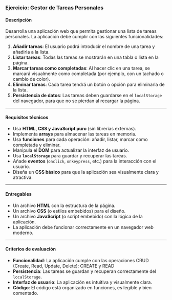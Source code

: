 
### **Ejercicio: Gestor de Tareas Personales**

#### **Descripción**
Desarrolla una aplicación web que permita gestionar una lista de tareas personales. La aplicación debe cumplir con las siguientes funcionalidades:

1. **Añadir tareas**: El usuario podrá introducir el nombre de una tarea y añadirla a la lista.
2. **Listar tareas**: Todas las tareas se mostrarán en una tabla o lista en la página.
3. **Marcar tareas como completadas**: Al hacer clic en una tarea, se marcará visualmente como completada (por ejemplo, con un tachado o cambio de color).
4. **Eliminar tareas**: Cada tarea tendrá un botón o opción para eliminarla de la lista.
5. **Persistencia de datos**: Las tareas deben guardarse en el `localStorage` del navegador, para que no se pierdan al recargar la página.

---

#### **Requisitos técnicos**
- Usa **HTML, CSS y JavaScript puro** (sin librerías externas).
- Implementa **arrays** para almacenar las tareas en memoria.
- Usa **funciones** para cada operación: añadir, listar, marcar como completada y eliminar.
- Manipula el **DOM** para actualizar la interfaz de usuario.
- Usa **`localStorage`** para guardar y recuperar las tareas.
- Añade **eventos** (`onclick`, `onkeypress`, etc.) para la interacción con el usuario.
- Diseña un **CSS básico** para que la aplicación sea visualmente clara y atractiva.

---

#### **Entregables**
- Un archivo **HTML** con la estructura de la página.
- Un archivo **CSS** (o estilos embebidos) para el diseño.
- Un archivo **JavaScript** (o script embebido) con la lógica de la aplicación.
- La aplicación debe funcionar correctamente en un navegador web moderno.

---

#### **Criterios de evaluación**
- **Funcionalidad**: La aplicación cumple con las operaciones CRUD (Create, Read, Update, Delete): CREATE y READ
- **Persistencia**: Las tareas se guardan y recuperan correctamente del `localStorage`.
- **Interfaz de usuario**: La aplicación es intuitiva y visualmente clara.
- **Código**: El código está organizado en funciones, es legible y bien comentado.


